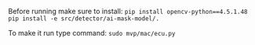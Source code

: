 
Before running make sure to install:
`pip install opencv-python==4.5.1.48`
`pip install -e src/detector/ai-mask-model/.`

To make it run type command:
`sudo mvp/mac/ecu.py`